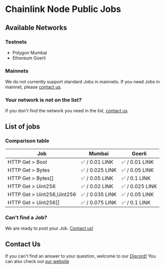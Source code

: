 # Chainlink Node Public Jobs

## Available Networks

### Testnets

- Polygon Mumbai
- Ethereum Goerli

### Mainnets

We do not currently support standard Jobs in mainnets. If you need Jobs in mainnet, please [contact us](#contact-us).

### Your network is not on the list?

If you don't find the network you need in the list, [contact us](#contact-us).

## List of jobs

### Comparison table

| Job                         | Mumbai            | Goerli           |
| --------------------------- | -------           | ------           |
| HTTP Get > Bool             | ✅ / 0.01 LINK    | ✅ / 0.01 LINK   |
| HTTP Get > Bytes            | ✅ / 0.025 LINK   | ✅ / 0.05 LINK   |
| HTTP Get > Bytes[]          | ✅ / 0.05 LINK    | ✅ / 0.1 LINK    |
| HTTP Get > Uint256          | ✅ / 0.02 LINK    | ✅ / 0.025 LINK  |
| HTTP Get > Uint256,Uint256  | ✅ / 0.035 LINK   | ✅ / 0.05 LINK   |
| HTTP Get > Uint256[]        | ✅ / 0.075 LINK   | ✅ / 0.1 LINK    |

### Can't find a Job?

We are ready to post your Job. [Contact us!](#contact-us)

## Contact Us

If you can't find an answer to your question, welcome to our [Discord!](https://discord.com/channels/979501447173533776) 
You can also check out [our website](https://www.oraclelabs.link)
